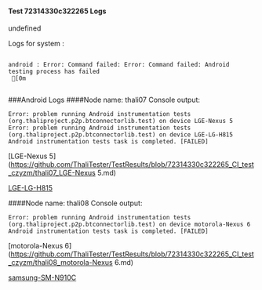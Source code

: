 #### Test 72314330c322265 Logs

undefined

Logs for system : 
```

android : Error: Command failed: Error: Command failed: Android testing process has failed
 [0m


```
###Android Logs
####Node name: thali07
Console output:
```
Error: problem running Android instrumentation tests (org.thaliproject.p2p.btconnectorlib.test) on device LGE-Nexus 5 
Error: problem running Android instrumentation tests (org.thaliproject.p2p.btconnectorlib.test) on device LGE-LG-H815 
Android instrumentation tests task is completed. [FAILED]
```
[LGE-Nexus 5](https://github.com/ThaliTester/TestResults/blob/72314330c322265_CI_test_czyzm/thali07_LGE-Nexus 5.md)

[LGE-LG-H815](https://github.com/ThaliTester/TestResults/blob/72314330c322265_CI_test_czyzm/thali07_LGE-LG-H815.md)

####Node name: thali08
Console output:
```
Error: problem running Android instrumentation tests (org.thaliproject.p2p.btconnectorlib.test) on device motorola-Nexus 6 
Android instrumentation tests task is completed. [FAILED]
```
[motorola-Nexus 6](https://github.com/ThaliTester/TestResults/blob/72314330c322265_CI_test_czyzm/thali08_motorola-Nexus 6.md)

[samsung-SM-N910C](https://github.com/ThaliTester/TestResults/blob/72314330c322265_CI_test_czyzm/thali08_samsung-SM-N910C.md)




